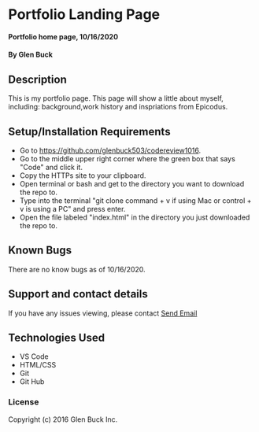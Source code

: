 # Portfolio Landing Page

#### Portfolio home page, 10/16/2020

#### By Glen Buck

## Description

This is my portfolio page. This page will show a little about myself, including: background,work history and inspriations from Epicodus.

## Setup/Installation Requirements

- Go to https://github.com/glenbuck503/codereview1016.
- Go to the middle upper right corner where the green box that says "Code" and click it.
- Copy the HTTPs site to your clipboard.
- Open terminal or bash and get to the directory you want to download the repo to.
- Type into the terminal "git clone command + v if using Mac or control + v is using a PC" and press enter.
- Open the file labeled "index.html" in the directory you just downloaded the repo to.

## Known Bugs

There are no know bugs as of 10/16/2020.

## Support and contact details

If you have any issues viewing, please contact <a href = "mailto: glenbuck@gamil.com">Send Email</a>

## Technologies Used

- VS Code
- HTML/CSS
- Git
- Git Hub

### License

Copyright (c) 2016 Glen Buck Inc.
